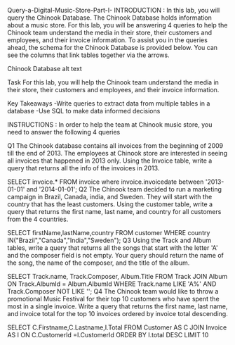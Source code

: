 Query-a-Digital-Music-Store-Part-I-
INTRODUCTION :
In this lab, you will query the Chinook Database. The Chinook Database holds information about a music store. For this lab, you will be answering 4 queries to help the Chinook team understand the media in their store, their customers and employees, and their invoice information. To assist you in the queries ahead, the schema for the Chinook Database is provided below. You can see the columns that link tables together via the arrows.

Chinook Database
alt text

Task
For this lab, you will help the Chinook team understand the media in their store, their customers and employees, and their invoice information.

Key Takeaways
-Write queries to extract data from multiple tables in a database -Use SQL to make data informed decisions

INSTRUCTIONS :
In order to help the team at Chinook music store, you need to answer the following 4 queries

Q1
The Chinook database contains all invoices from the beginning of 2009 till the end of 2013. The employees at Chinook store are interested in seeing all invoices that happened in 2013 only. Using the Invoice table, write a query that returns all the info of the invoices in 2013.

SELECT invoice.*
FROM invoice
where invoice.invoicedate between '2013-01-01' and '2014-01-01';
Q2
The Chinook team decided to run a marketing campaign in Brazil, Canada, india, and Sweden. They will start with the country that has the least customers. Using the customer table, write a query that returns the first name, last name, and country for all customers from the 4 countries.

SELECT firstName,lastName,country
FROM customer
WHERE country IN("Brazil","Canada","India","Sweden");
Q3
Using the Track and Album tables, write a query that returns all the songs that start with the letter 'A' and the composer field is not empty. Your query should return the name of the song, the name of the composer, and the title of the album.

SELECT Track.name, Track.Composer, Album.Title 
FROM Track
JOIN Album
ON Track.AlbumId = Album.AlbumId
WHERE Track.name LIKE 'A%' AND Track.Composer NOT LIKE '';
Q4
The Chinook team would like to throw a promotional Music Festival for their top 10 customers who have spent the most in a single invoice. Write a query that returns the first name, last name, and invoice total for the top 10 invoices ordered by invoice total descending.

SELECT C.Firstname,C.Lastname,I.Total
FROM Customer AS C
JOIN Invoice AS I
ON C.CustomerId =I.CustomerId
ORDER BY I.total DESC
LIMIT 10
